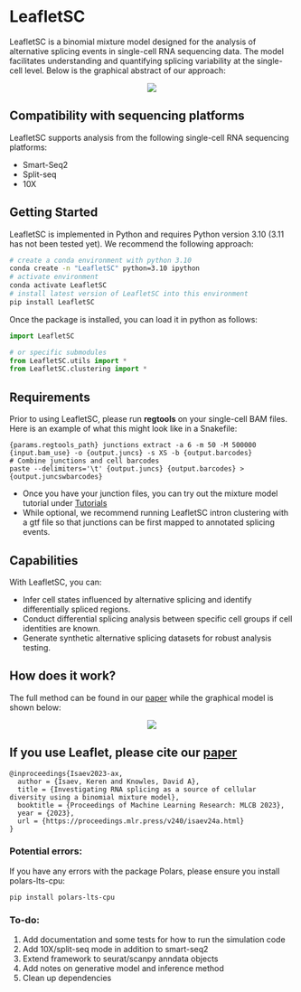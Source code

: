 # LeafletSC

LeafletSC is a binomial mixture model designed for the analysis of alternative splicing events in single-cell RNA sequencing data. The model facilitates understanding and quantifying splicing variability at the single-cell level. Below is the graphical abstract of our approach:

<p align="center">
  <img src="https://github.com/daklab/Leaflet/assets/23510936/2c7981fe-91ec-4830-b010-b74ac4140940">
</p>

## Compatibility with sequencing platforms 
LeafletSC supports analysis from the following single-cell RNA sequencing platforms:
- Smart-Seq2 
- Split-seq
- 10X 

## Getting Started

LeafletSC is implemented in Python and requires Python version 3.10 (3.11 has not been tested yet). We recommend the following approach:

```bash
# create a conda environment with python 3.10 
conda create -n "LeafletSC" python=3.10 ipython
# activate environment 
conda activate LeafletSC
# install latest version of LeafletSC into this environment
pip install LeafletSC
```

Once the package is installed, you can load it in python as follows:
```python
import LeafletSC 

# or specific submodules 
from LeafletSC.utils import *
from LeafletSC.clustering import *
```

## Requirements 
Prior to using LeafletSC, please run **regtools** on your single-cell BAM files. Here is an example of what this might look like in a Snakefile:

```Snakemake
{params.regtools_path} junctions extract -a 6 -m 50 -M 500000 {input.bam_use} -o {output.juncs} -s XS -b {output.barcodes}
# Combine junctions and cell barcodes
paste --delimiters='\t' {output.juncs} {output.barcodes} > {output.juncswbarcodes}
```
- Once you have your junction files, you can try out the mixture model tutorial under [Tutorials](Tutorials/01_run_intron_clustering.ipynb)
- While optional, we recommend running LeafletSC intron clustering with a gtf file so that junctions can be first mapped to annotated splicing events. 

## Capabilities
With LeafletSC, you can:

- Infer cell states influenced by alternative splicing and identify differentially spliced regions.
- Conduct differential splicing analysis between specific cell groups if cell identities are known.
- Generate synthetic alternative splicing datasets for robust analysis testing.

## How does it work? 
The full method can be found in our [paper](https://proceedings.mlr.press/v240/isaev24a/isaev24a.pdf) while the graphical model is shown below:
<p align="center">
  <img src="https://github.com/daklab/Leaflet/assets/23510936/3e147ba5-7ee8-47ae-b84c-5e99e0551acf">
</p>

## If you use Leaflet, please cite our [paper](https://proceedings.mlr.press/v240/isaev24a/isaev24a.pdf)

```
@inproceedings{Isaev2023-ax,
  author = {Isaev, Keren and Knowles, David A},
  title = {Investigating RNA splicing as a source of cellular diversity using a binomial mixture model},
  booktitle = {Proceedings of Machine Learning Research: MLCB 2023},
  year = {2023},
  url = {https://proceedings.mlr.press/v240/isaev24a.html}
}
```

### Potential errors:

If you have any errors with the package Polars, please ensure you install polars-lts-cpu:

```
pip install polars-lts-cpu
```

### To-do: 

1. Add documentation and some tests for how to run the simulation code 
2. Add 10X/split-seq mode in addition to smart-seq2
3. Extend framework to seurat/scanpy anndata objects
4. Add notes on generative model and inference method
5. Clean up dependencies 
